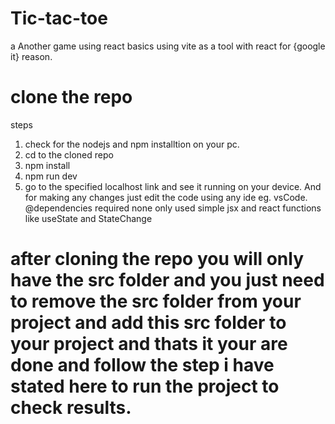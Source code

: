 # Tic-tac-toe
a Another game using react basics using vite as a tool with react for {google it} reason. 

# clone the repo 
steps 
1. check for the nodejs and npm installtion on your pc.
2. cd to the cloned repo
3. npm install
4. npm run dev
5. go to the specified localhost link and see it running on your device.
And for making any changes just edit the code using any ide eg. vsCode.
@dependencies required
none 
only used simple jsx and react functions like useState and StateChange

# after cloning the repo you will only have the src folder and you just need to remove the src folder from your project and add this src folder to your project and thats it your are done and follow the step i have stated here to run the project to check results. 
